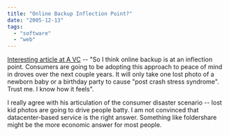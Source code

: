 ```yaml
---
title: "Online Backup Inflection Point?"
date: "2005-12-13"
tags: 
  - "software"
  - "web"
---
```


[Interesting article at A VC](http://avc.blogs.com/a_vc/2005/12/online_backups_.html) -- "So I think online backup is at an inflection point. Consumers are going to be adopting this approach to peace of mind in droves over the next couple years. It will only take one lost photo of a newborn baby or a birthday party to cause "post crash stress syndrome". Trust me. I know how it feels".

I really agree with his articulation of the consumer disaster scenario -- lost kid photos are going to drive people batty. I am not convinced that datacenter-based service is the right answer. Something like foldershare might be the more economic answer for most people.
